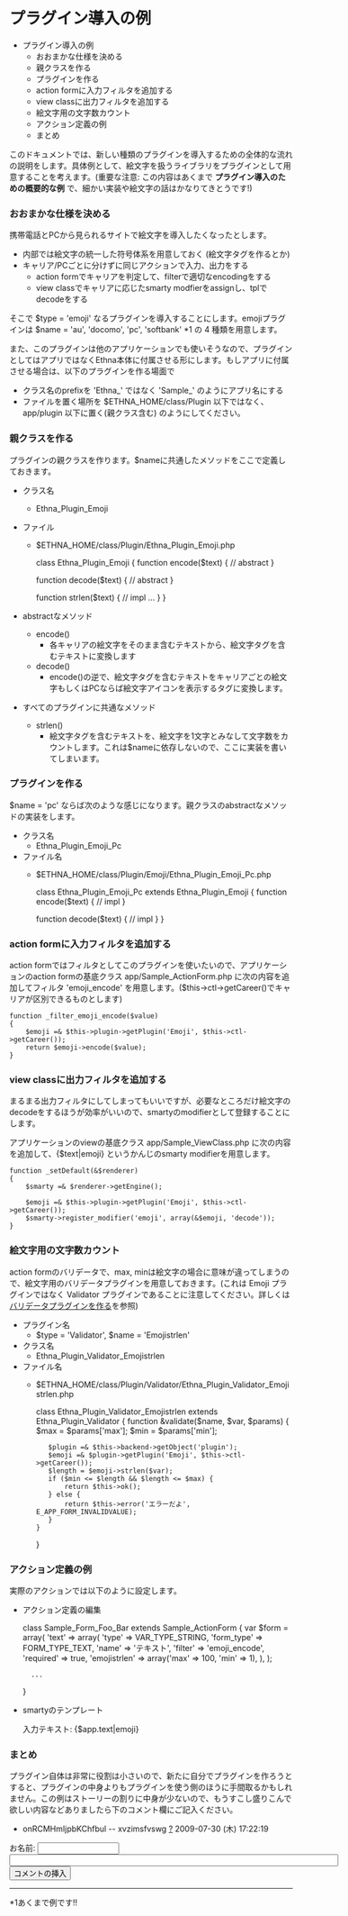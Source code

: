 # プラグイン導入の例
- プラグイン導入の例 
  - おおまかな仕様を決める 
  - 親クラスを作る 
  - プラグインを作る 
  - action formに入力フィルタを追加する 
  - view classに出力フィルタを追加する 
  - 絵文字用の文字数カウント 
  - アクション定義の例 
  - まとめ 

このドキュメントでは、新しい種類のプラグインを導入するための全体的な流れの説明をします。具体例として、絵文字を扱うライブラリをプラグインとして用意することを考えます。(重要な注意: この内容はあくまで **プラグイン導入のための概要的な例** で、細かい実装や絵文字の話はかなりてきとうです!)

### おおまかな仕様を決める

携帯電話とPCから見られるサイトで絵文字を導入したくなったとします。

- 内部では絵文字の統一した符号体系を用意しておく (絵文字タグを作るとか)
- キャリア/PCごとに分けずに同じアクションで入力、出力をする
  - action formでキャリアを判定して、filterで適切なencodingをする
  - view classでキャリアに応じたsmarty modfierをassignし、tplでdecodeをする

そこで $type = 'emoji' なるプラグインを導入することにします。emojiプラグインは $name = 'au', 'docomo', 'pc', 'softbank' \*1 の 4 種類を用意します。

また、このプラグインは他のアプリケーションでも使いそうなので、プラグインとしてはアプリではなくEthna本体に付属させる形にします。もしアプリに付属させる場合は、以下のプラグインを作る場面で

- クラス名のprefixを 'Ethna_' ではなく 'Sample_' のようにアプリ名にする
- ファイルを置く場所を $ETHNA_HOME/class/Plugin 以下ではなく、 app/plugin 以下に置く(親クラス含む) のようにしてください。

### 親クラスを作る

プラグインの親クラスを作ります。$nameに共通したメソッドをここで定義しておきます。

- クラス名
  - Ethna_Plugin_Emoji
- ファイル
  - $ETHNA_HOME/class/Plugin/Ethna_Plugin_Emoji.php

    class Ethna_Plugin_Emoji
    {
       function encode($text)
       {
           // abstract
       }
    
       function decode($text)
       {
           // abstract
       }
    
       function strlen($text)
       {
           // impl
           ...
       }
    }

- abstractなメソッド
  - encode()
    - 各キャリアの絵文字をそのまま含むテキストから、絵文字タグを含むテキストに変換します
  - decode()
    - encode()の逆で、絵文字タグを含むテキストをキャリアごとの絵文字もしくはPCならば絵文字アイコンを表示する<img>タグに変換します。

- すべてのプラグインに共通なメソッド
  - strlen()
    - 絵文字タグを含むテキストを、絵文字を1文字とみなして文字数をカウントします。これは$nameに依存しないので、ここに実装を書いてしまいます。

### プラグインを作る

$name = 'pc' ならば次のような感じになります。親クラスのabstractなメソッドの実装をします。

- クラス名
  - Ethna_Plugin_Emoji_Pc
- ファイル名
  - $ETHNA_HOME/class/Plugin/Emoji/Ethna_Plugin_Emoji_Pc.php

    class Ethna_Plugin_Emoji_Pc extends Ethna_Plugin_Emoji
    {
       function encode($text)
       {
           // impl
       }
    
       function decode($text)
       {
           // impl
       }
    }

### action formに入力フィルタを追加する

action formではフィルタとしてこのプラグインを使いたいので、アプリケーションのaction formの基底クラス app/Sample_ActionForm.php に次の内容を追加してフィルタ 'emoji_encode' を用意します。($this->ctl->getCareer()でキャリアが区別できるものとします)

    function _filter_emoji_encode($value)
    {
        $emoji =& $this->plugin->getPlugin('Emoji', $this->ctl->getCareer());
        return $emoji->encode($value);
    }

### view classに出力フィルタを追加する

まるまる出力フィルタにしてしまってもいいですが、必要なところだけ絵文字のdecodeをするほうが効率がいいので、smartyのmodifierとして登録することにします。

アプリケーションのviewの基底クラス app/Sample_ViewClass.php に次の内容を追加して、{$text|emoji} というかんじのsmarty modifierを用意します。

    function _setDefault(&$renderer)
    {
        $smarty =& $renderer->getEngine();
    
        $emoji =& $this->plugin->getPlugin('Emoji', $this->ctl->getCareer());
        $smarty->register_modifier('emoji', array(&$emoji, 'decode'));
    }

### 絵文字用の文字数カウント

action formのバリデータで、max, minは絵文字の場合に意味が違ってしまうので、絵文字用のバリデータプラグインを用意しておきます。(これは Emoji プラグインではなく Validator プラグインであることに注意してください。詳しくは [バリデータプラグインを作る](form-validate_with_plugin.md#eebb5029)を参照)

- プラグイン名
  - $type = 'Validator', $name = 'Emojistrlen'
- クラス名
  - Ethna_Plugin_Validator_Emojistrlen
- ファイル名
  - $ETHNA_HOME/class/Plugin/Validator/Ethna_Plugin_Validator_Emojistrlen.php

    class Ethna_Plugin_Validator_Emojistrlen extends Ethna_Plugin_Validator
    {
       function &validate($name, $var, $params)
       {
           $max = $params['max'];
           $min = $params['min'];
    
           $plugin =& $this->backend->getObject('plugin');
           $emoji =& $plugin->getPlugin('Emoji', $this->ctl->getCareer());
           $length = $emoji->strlen($var);
           if ($min <= $length && $length <= $max) {
               return $this->ok();
           } else {
               return $this->error('エラーだよ', E_APP_FORM_INVALIDVALUE);
           }
        }
    }

### アクション定義の例

実際のアクションでは以下のように設定します。

- アクション定義の編集

    class Sample_Form_Foo_Bar extends Sample_ActionForm
    {
        var $form = array(
            'text' => array(
                'type' => VAR_TYPE_STRING,
                'form_type' => FORM_TYPE_TEXT,
                'name' => 'テキスト',
                'filter' => 'emoji_encode',
                'required' => true,
                'emojistrlen' => array('max' => 100, 'min' => 1),
            ),
        );
    
        ...
    }

- smartyのテンプレート

    入力テキスト: {$app.text|emoji}

### まとめ

プラグイン自体は非常に役割は小さいので、新たに自分でプラグインを作ろうとすると、プラグインの中身よりもプラグインを使う側のほうに手間取るかもしれません。この例はストーリーの割りに中身が少ないので、もうすこし盛りこんで欲しい内容などありましたら下のコメント欄にご記入ください。

- onRCMHmIjpbKChfbul -- xvzimsfvswg [?](cmd=edit&page=xvzimsfvswg&refer=plugin-example.md) 2009-07-30 (木) 17:22:19
  
<form action="http://ethna.jp/index.php" method="post"> 
<div><input type="hidden" name="encode_hint" value="ぷ"></div>
 <div>
  <input type="hidden" name="plugin" value="comment">
  <input type="hidden" name="refer" value="ethna-document-dev_guide-plugin-example">
  <input type="hidden" name="comment_no" value="0">
  <input type="hidden" name="nodate" value="0">
  <input type="hidden" name="above" value="1">
  <input type="hidden" name="digest" value="c789e4c7138ee171cfba4c619edc8ed9">
  <label for="_p_comment_name_0">お名前: </label><input type="text" name="name" id="_p_comment_name_0" size="15">

  <input type="text" name="msg" id="_p_comment_comment_0" size="70">
  <input type="submit" name="comment" value="コメントの挿入">
 </div>
</form>

* * *
\*1あくまで例です!!  

